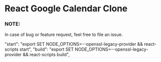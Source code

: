 # React Google Calendar Clone

### NOTE:

In case of bug or feature request, feel free to file an issue.

"start": "export SET NODE_OPTIONS=--openssl-legacy-provider && react-scripts start",
"build": "export SET NODE_OPTIONS=--openssl-legacy-provider && react-scripts build",
